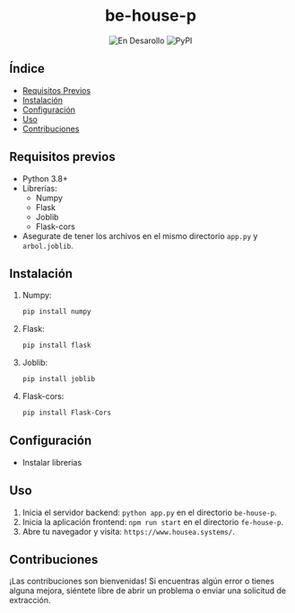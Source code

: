 <h1 align="center"> be-house-p </h1> 
<div align="center">
  
![En Desarollo](https://img.shields.io/badge/STATUS-EN%20DESAROLLO-green)
![PyPI](https://img.shields.io/pypi/v/customtkinter)

</div>

## Índice

- [Requisitos Previos](#requisitos-previos)
- [Instalación](#instalación)
- [Configuración](#configuración)
- [Uso](#uso)
- [Contribuciones](#contribuciones)

## Requisitos previos

- Python 3.8+
- Librerías:
    - Numpy
    - Flask
    - Joblib
    - Flask-cors
- Asegurate de tener los archivos en el mismo directorio `app.py` y `arbol.joblib`.

## Instalación
   
1. Numpy:
   ```bash
   pip install numpy
   ```

2. Flask:
   ```bash
   pip install flask
   ```

3. Joblib:
   ```bash
   pip install joblib
   ```

4. Flask-cors:
   ```bash
   pip install Flask-Cors
   ```

## Configuración

- Instalar librerias 

## Uso

1. Inicia el servidor backend: `python app.py` en el directorio `be-house-p`.
2. Inicia la aplicación frontend: `npm run start` en el directorio `fe-house-p`.
3. Abre tu navegador y visita: `https://www.housea.systems/`.

## Contribuciones

¡Las contribuciones son bienvenidas! Si encuentras algún error o tienes alguna mejora, siéntete libre de abrir un problema o enviar una solicitud de extracción.
